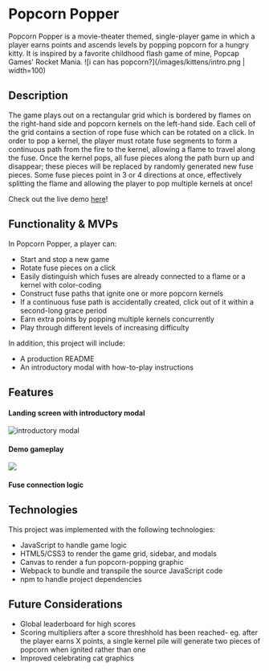 # Popcorn Popper
Popcorn Popper is a movie-theater themed, single-player game in which a player earns points and ascends levels by popping popcorn for a hungry kitty. It is inspired by a favorite childhood flash game of mine, Popcap Games' Rocket Mania. 
![i can has popcorn?](/images/kittens/intro.png | width=100)

## Description
The game plays out on a rectangular grid which is bordered by flames on the right-hand side and popcorn kernels on the left-hand side. Each cell of the grid contains a section of rope fuse which can be rotated on a click. In order to pop a kernel, the player must rotate fuse segments to form a continuous path from the fire to the kernel, allowing a flame to travel along the fuse. Once the kernel pops, all fuse pieces along the path burn up and disappear; these pieces will be replaced by randomly generated new fuse pieces. Some fuse pieces point in 3 or 4 directions at once, effectively splitting the flame and allowing the player to pop multiple kernels at once!

Check out the live demo [here](https://virgknight.github.io/popcorn/)!

## Functionality & MVPs
In Popcorn Popper, a player can:
* Start and stop a new game
* Rotate fuse pieces on a click
* Easily distinguish which fuses are already connected to a flame or a kernel with color-coding
* Construct fuse paths that ignite one or more popcorn kernels
* If a continuous fuse path is accidentally created, click out of it within a second-long grace period
* Earn extra points by popping multiple kernels concurrently
* Play through different levels of increasing difficulty

In addition, this project will include:
* A production README
* An introductory modal with how-to-play instructions

## Features
#### Landing screen with introductory modal
![introductory modal](/images/readme/)

#### Demo gameplay
![](images/readme/gameplay.gif)

#### Fuse connection logic

## Technologies
This project was implemented with the following technologies:
* JavaScript to handle game logic
* HTML5/CSS3 to render the game grid, sidebar, and modals
* Canvas to render a fun popcorn-popping graphic
* Webpack to bundle and transpile the source JavaScript code
* npm to handle project dependencies

## Future Considerations
* Global leaderboard for high scores
* Scoring multipliers after a score threshhold has been reached- eg. after the player earns X points, a single kernel pile will generate two pieces of popcorn when ignited rather than one
* Improved celebrating cat graphics
